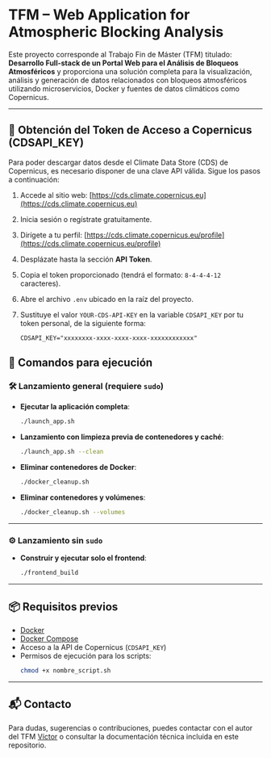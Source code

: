 # TFM – Web Application for Atmospheric Blocking Analysis

Este proyecto corresponde al Trabajo Fin de Máster (TFM) titulado: **Desarrollo Full-stack de un
Portal Web para el Análisis de Bloqueos Atmosféricos** y proporciona una solución completa para la visualización, análisis y generación de datos relacionados con bloqueos atmosféricos utilizando microservicios, Docker y fuentes de datos climáticos como Copernicus.

---

## 🔑 Obtención del Token de Acceso a Copernicus (CDSAPI\_KEY)

Para poder descargar datos desde el Climate Data Store (CDS) de Copernicus, es necesario disponer de una clave API válida. Sigue los pasos a continuación:

1. Accede al sitio web: [https://cds.climate.copernicus.eu](https://cds.climate.copernicus.eu)
2. Inicia sesión o regístrate gratuitamente.
3. Dirígete a tu perfil: [https://cds.climate.copernicus.eu/profile](https://cds.climate.copernicus.eu/profile)
4. Desplázate hasta la sección **API Token**.
5. Copia el token proporcionado (tendrá el formato: `8-4-4-4-12` caracteres).
6. Abre el archivo `.env` ubicado en la raíz del proyecto.
7. Sustituye el valor `YOUR-CDS-API-KEY` en la variable `CDSAPI_KEY` por tu token personal, de la siguiente forma:

   ```env
   CDSAPI_KEY="xxxxxxxx-xxxx-xxxx-xxxx-xxxxxxxxxxxx"
   ```

## 🚀 Comandos para ejecución

### 🛠️ Lanzamiento general (requiere `sudo`)

- **Ejecutar la aplicación completa**:
  ```bash
  ./launch_app.sh
  ```

- **Lanzamiento con limpieza previa de contenedores y caché**:
  ```bash
  ./launch_app.sh --clean
  ```

- **Eliminar contenedores de Docker**:
  ```bash
  ./docker_cleanup.sh
  ```

- **Eliminar contenedores y volúmenes**:
  ```bash
  ./docker_cleanup.sh --volumes
  ```

---

### ⚙️ Lanzamiento sin `sudo`

- **Construir y ejecutar solo el frontend**:
  ```bash
  ./frontend_build
  ```

---

## 📦 Requisitos previos

- [Docker](https://www.docker.com/)
- [Docker Compose](https://docs.docker.com/compose/)
- Acceso a la API de Copernicus (`CDSAPI_KEY`)
- Permisos de ejecución para los scripts:
  ```bash
  chmod +x nombre_script.sh
  ```

---

## 📬 Contacto

Para dudas, sugerencias o contribuciones, puedes contactar con el autor del TFM [Víctor](mailto:vic.hernandezs08@gmail.com) o consultar la documentación técnica incluida en este repositorio.

